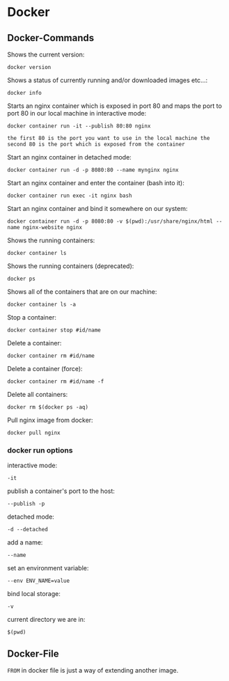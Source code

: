 # Docker

## Docker-Commands

Shows the current version:

`docker version`

Shows a status of currently running and/or downloaded images etc...:

`docker info`

Starts an nginx container which is exposed in port 80 and maps the port to port 80 in our local machine in interactive mode:

`docker container run -it --publish 80:80 nginx`

`the first 80 is the port you want to use in the local machine the second 80 is the port which is exposed from the container`

Start an nginx container in detached mode:

`docker container run -d -p 8080:80 --name mynginx nginx`

Start an nginx container and enter the container (bash into it):

`docker container run exec -it nginx bash`

Start an nginx container and bind it somewhere on our system:

`docker container run -d -p 8080:80 -v $(pwd):/usr/share/nginx/html --name nginx-website nginx`

Shows the running containers:

`docker container ls`

Shows the running containers (deprecated):

`docker ps`

Shows all of the containers that are on our machine:

`docker container ls -a`

Stop a container:

`docker container stop #id/name`

Delete a container:

`docker container rm #id/name`

Delete a container (force):

`docker container rm #id/name -f`

Delete all containers:

`docker rm $(docker ps -aq)`

Pull nginx image from docker:

`docker pull nginx`

### docker run options

interactive mode:

`-it`

publish a container's port to the host:

`--publish -p`

detached mode:

`-d --detached`

add a name:

`--name`

set an environment variable:

`--env ENV_NAME=value`

bind local storage:

`-v`

current directory we are in:

`$(pwd)`

## Docker-File

`FROM` in docker file is just a way of extending another image.